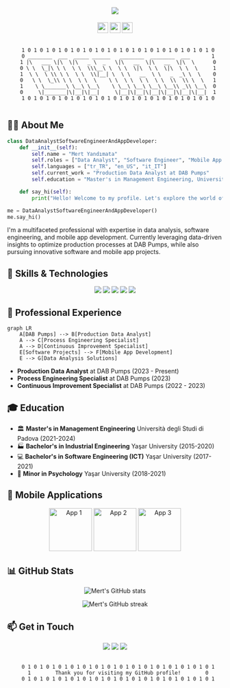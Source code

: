 <h1 align="center">
  <img src="https://readme-typing-svg.herokuapp.com/?lines=Welcome+to+Mert+Yandımata's+Profile;Data+Analyst+%7C+Software+Engineer+%7C+App+Developer&center=true&size=20">
</h1>

<p align="center">
  <a href="https://www.linkedin.com/in/mert-yandimata/"><img src="https://img.shields.io/badge/linkedin-%230077B5.svg?&style=for-the-badge&logo=linkedin&logoColor=white" height=25></a>
  <a href="https://www.instagram.com/myandimata/"><img src="https://img.shields.io/badge/instagram-%23E4405F.svg?&style=for-the-badge&logo=instagram&logoColor=white" height=25></a>
  <a href="mailto:myandimata4@gmail.com"><img src="https://img.shields.io/badge/email-%23D14836.svg?&style=for-the-badge&logo=gmail&logoColor=white" height=25></a>
</p>

<pre align="center">
  <code>
  1 0 1 0 1 0 1 0 1 0 1 0 1 0 1 0 1 0 1 0 1 0 1 0 1 0 1 0 1 0 1 0
  0 ________  ___  _____ ______   ________  ________  ___       1
  1 |\   ___ \|\  \|\   _ \  _   \|\   __  \|\   __  \|\  \      0
  0 \ \  \_|\ \ \  \ \  \\\__\ \  \ \  \|\  \ \  \|\  \ \  \     1
  1  \ \  \ \\ \ \  \ \  \\|__| \  \ \   __  \ \   _  _\ \  \    0
  0   \ \  \_\\ \ \  \ \  \    \ \  \ \  \ \  \ \  \\  \\ \  \   1
  1    \ \_______\ \__\ \__\    \ \__\ \__\ \__\ \__\\ _\\ \__\  0
  0     \|_______|\|__|\|__|     \|__|\|__|\|__|\|__|\|__|\|__|  1
  1 0 1 0 1 0 1 0 1 0 1 0 1 0 1 0 1 0 1 0 1 0 1 0 1 0 1 0 1 0 1 0
  </code>
</pre>

## 👨‍💻 About Me

```python
class DataAnalystSoftwareEngineerAndAppDeveloper:
    def __init__(self):
        self.name = "Mert Yandımata"
        self.roles = ["Data Analyst", "Software Engineer", "Mobile App Developer"]
        self.languages = ["tr_TR", "en_US", "it_IT"]
        self.current_work = "Production Data Analyst at DAB Pumps"
        self.education = "Master's in Management Engineering, Università degli Studi di Padova"

    def say_hi(self):
        print("Hello! Welcome to my profile. Let's explore the world of data, craft innovative software, and create cutting-edge mobile apps!")

me = DataAnalystSoftwareEngineerAndAppDeveloper()
me.say_hi()
```

I'm a multifaceted professional with expertise in data analysis, software engineering, and mobile app development. Currently leveraging data-driven insights to optimize production processes at DAB Pumps, while also pursuing innovative software and mobile app projects.

## 🚀 Skills & Technologies

<p align="center">
  <img src="https://img.shields.io/badge/Python-3776AB?style=for-the-badge&logo=python&logoColor=white" />
  <img src="https://img.shields.io/badge/Flutter-02569B?style=for-the-badge&logo=flutter&logoColor=white" />
  <img src="https://img.shields.io/badge/SQL-4479A1?style=for-the-badge&logo=mysql&logoColor=white" />
  <img src="https://img.shields.io/badge/Qlik-009848?style=for-the-badge&logo=qlik&logoColor=white" />
  <img src="https://img.shields.io/badge/Machine_Learning-FF6F00?style=for-the-badge&logo=tensorflow&logoColor=white" />
</p>

## 💼 Professional Experience

```mermaid
graph LR
    A[DAB Pumps] --> B[Production Data Analyst]
    A --> C[Process Engineering Specialist]
    A --> D[Continuous Improvement Specialist]
    E[Software Projects] --> F[Mobile App Development]
    E --> G[Data Analysis Solutions]
```

- **Production Data Analyst** at DAB Pumps (2023 - Present)
- **Process Engineering Specialist** at DAB Pumps (2023)
- **Continuous Improvement Specialist** at DAB Pumps (2022 - 2023)

## 🎓 Education

- 🏛 **Master's in Management Engineering**
  Università degli Studi di Padova (2021-2024)
- 🏭 **Bachelor's in Industrial Engineering**
  Yaşar University (2015-2020)
- 💻 **Bachelor's in Software Engineering (ICT)**
  Yaşar University (2017-2021)
- 🧠 **Minor in Psychology**
  Yaşar University (2018-2021)

## 📱 Mobile Applications

<p align="center">
  <a href="https://apps.apple.com/us/app/your-app1"><img src="/api/placeholder/100/100" alt="App 1" width="100" height="100" /></a>
  <a href="https://apps.apple.com/us/app/your-app2"><img src="/api/placeholder/100/100" alt="App 2" width="100" height="100" /></a>
  <a href="https://apps.apple.com/us/app/your-app3"><img src="/api/placeholder/100/100" alt="App 3" width="100" height="100" /></a>
</p>

## 📊 GitHub Stats

<p align="center">
  <img src="https://github-readme-stats.vercel.app/api?username=mertyandimata&show_icons=true&theme=radical" alt="Mert's GitHub stats" />
</p>

<p align="center">
  <img src="https://github-readme-streak-stats.herokuapp.com/?user=mertyandimata&theme=radical" alt="Mert's GitHub streak" />
</p>

## 📫 Get in Touch

<p align="center">
  <a href="mailto:myandimata4@gmail.com"><img src="https://img.shields.io/badge/Email-D14836?style=for-the-badge&logo=gmail&logoColor=white" /></a>
  <a href="https://www.linkedin.com/in/mert-yandimata/"><img src="https://img.shields.io/badge/LinkedIn-0077B5?style=for-the-badge&logo=linkedin&logoColor=white" /></a>
  <a href="https://www.instagram.com/myandimata/"><img src="https://img.shields.io/badge/Instagram-E4405F?style=for-the-badge&logo=instagram&logoColor=white" /></a>
</p>

<pre align="center">
  <code>
  0 1 0 1 0 1 0 1 0 1 0 1 0 1 0 1 0 1 0 1 0 1 0 1 0 1 0 1 0 1 0 1
  1        Thank you for visiting my GitHub profile!        0
  0 1 0 1 0 1 0 1 0 1 0 1 0 1 0 1 0 1 0 1 0 1 0 1 0 1 0 1 0 1 0 1
  </code>
</pre>
